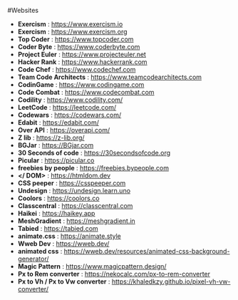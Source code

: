 #Websites

- **Exercism** : https://www.exercism.io
- **Exercism** : https://www.exercism.org
- **Top Coder** : https://www.topcoder.com
- **Coder Byte** : https://www.coderbyte.com
- **Project Euler** : https://www.projecteuler.net
- **Hacker Rank** : https://www.hackerrank.com
- **Code Chef** : https://www.codechef.com
- **Team Code Architects** : https://www.teamcodearchitects.com
- **CodinGame** : https://www.codingame.com
- **Code Combat** : https://www.codecombat.com
- **Codility** : https://www.codility.com/
- **LeetCode** : https://leetcode.com/
- **Codewars** : https://codewars.com/
- **Edabit** : https://edabit.com/
- **Over API** : https://overapi.com/
- **Z lib** : https://z-lib.org/
- **BGJar** : https://BGjar.com
- **30 Seconds of code** : https://30secondsofcode.org
- **Picular** : https://picular.co
- **freebies by people** : https://freebies.bypeople.com
- **</ DOM>** : https://htmldom.dev
- **CSS peeper** : https://csspeeper.com
- **Undesign** : https://undesign.learn.uno
- **Coolors** : https://coolors.co
- **Classcentral** : https://classcentral.com
- **Haikei** : https://haikey.app
- **MeshGradient** : https://meshgradient.in
- **Tabied** : https://tabied.com
- **animate.css** : https://animate.style
- **Wweb Dev** : https://wweb.dev/
- **animated css** : https://wweb.dev/resources/animated-css-background-generator/
- **Magic Pattern** : https://www.magicpattern.design/
- **Px to Rem converter** : https://nekocalc.com/px-to-rem-converter
- **Px to Vh / Px to Vw converter** : https://khaledkzy.github.io/pixel-vh-vw-converter/